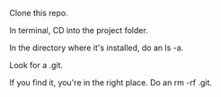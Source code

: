 Clone this repo.

In terminal, CD into the project folder.

In the directory where it's installed, do an ls -a.

Look for a .git.

If you find it, you're in the right place. Do an rm -rf .git.
